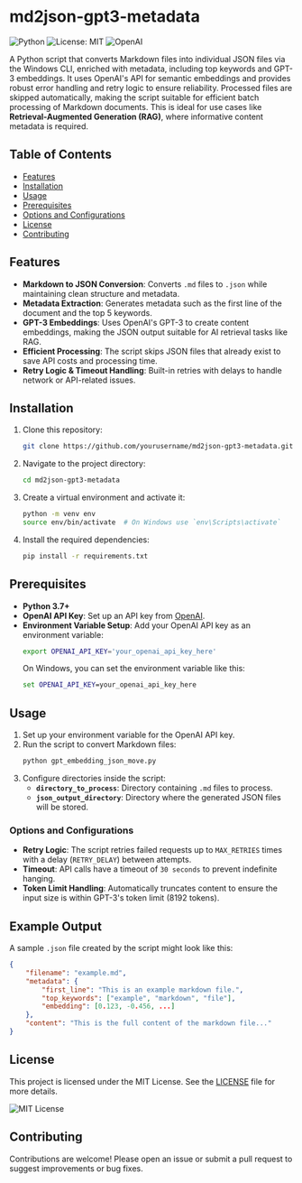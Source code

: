 # md2json-gpt3-metadata

![Python](https://img.shields.io/badge/Python-3.7%2B-blue) ![License: MIT](https://img.shields.io/badge/License-MIT-green.svg) ![OpenAI](https://img.shields.io/badge/OpenAI-GPT--3-orange)

A Python script that converts Markdown files into individual JSON files via the Windows CLI, enriched with metadata, including top keywords and GPT-3 embeddings. It uses OpenAI's API for semantic embeddings and provides robust error handling and retry logic to ensure reliability. Processed files are skipped automatically, making the script suitable for efficient batch processing of Markdown documents. This is ideal for use cases like **Retrieval-Augmented Generation (RAG)**, where informative content metadata is required.

## Table of Contents
- [Features](#features)
- [Installation](#installation)
- [Usage](#usage)
- [Prerequisites](#prerequisites)
- [Options and Configurations](#options-and-configurations)
- [License](#license)
- [Contributing](#contributing)

## Features
- **Markdown to JSON Conversion**: Converts `.md` files to `.json` while maintaining clean structure and metadata.
- **Metadata Extraction**: Generates metadata such as the first line of the document and the top 5 keywords.
- **GPT-3 Embeddings**: Uses OpenAI's GPT-3 to create content embeddings, making the JSON output suitable for AI retrieval tasks like RAG.
- **Efficient Processing**: The script skips JSON files that already exist to save API costs and processing time.
- **Retry Logic & Timeout Handling**: Built-in retries with delays to handle network or API-related issues.

## Installation
1. Clone this repository:
   ```sh
   git clone https://github.com/yourusername/md2json-gpt3-metadata.git
   ```
2. Navigate to the project directory:
   ```sh
   cd md2json-gpt3-metadata
   ```
3. Create a virtual environment and activate it:
   ```sh
   python -m venv env
   source env/bin/activate  # On Windows use `env\Scripts\activate`
   ```
4. Install the required dependencies:
   ```sh
   pip install -r requirements.txt
   ```

## Prerequisites
- **Python 3.7+**
- **OpenAI API Key**: Set up an API key from [OpenAI](https://beta.openai.com/signup/).
- **Environment Variable Setup**: Add your OpenAI API key as an environment variable:
  ```sh
  export OPENAI_API_KEY='your_openai_api_key_here'
  ```
  On Windows, you can set the environment variable like this:
  ```cmd
  set OPENAI_API_KEY=your_openai_api_key_here
  ```

## Usage
1. Set up your environment variable for the OpenAI API key.
2. Run the script to convert Markdown files:
   ```sh
   python gpt_embedding_json_move.py
   ```
3. Configure directories inside the script:
   - **`directory_to_process`**: Directory containing `.md` files to process.
   - **`json_output_directory`**: Directory where the generated JSON files will be stored.

### Options and Configurations
- **Retry Logic**: The script retries failed requests up to `MAX_RETRIES` times with a delay (`RETRY_DELAY`) between attempts.
- **Timeout**: API calls have a timeout of `30 seconds` to prevent indefinite hanging.
- **Token Limit Handling**: Automatically truncates content to ensure the input size is within GPT-3's token limit (8192 tokens).

## Example Output
A sample `.json` file created by the script might look like this:
```json
{
    "filename": "example.md",
    "metadata": {
        "first_line": "This is an example markdown file.",
        "top_keywords": ["example", "markdown", "file"],
        "embedding": [0.123, -0.456, ...]
    },
    "content": "This is the full content of the markdown file..."
}
```

## License
This project is licensed under the MIT License. See the [LICENSE](LICENSE) file for more details.

![MIT License](https://img.shields.io/badge/License-MIT-green.svg)

## Contributing
Contributions are welcome! Please open an issue or submit a pull request to suggest improvements or bug fixes.
